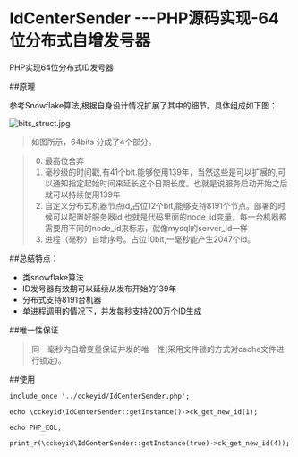 # IdCenterSender  ---PHP源码实现-64位分布式自增发号器
PHP实现64位分布式ID发号器

##原理

参考Snowflake算法,根据自身设计情况扩展了其中的细节。具体组成如下图：
	
![bits_struct.jpg](https://raw.githubusercontent.com/whiteCcinn/IdCenterSender/master/pic/bits_struct.png)

> 如图所示，64bits 分成了4个部分。

> 0. 最高位舍弃
> 1. 毫秒级的时间戳,有41个bit.能够使用139年，当然这些是可以扩展的,可以通知指定起始时间来延长这个日期长度。也就是说服务启动开始之后就可以持续使用139年
> 2. 自定义分布式机器节点id,占位12个bit,能够支持8191个节点。部署的时候可以配置好服务器id,也就是代码里面的node_id变量，每一台机器都需要用不同的node_id来标志，就像mysql的server_id一样
> 3. 进程（毫秒）自增序号。占位10bit,一毫秒能产生2047个id。

##总结特点：
- 类snowflake算法
- ID发号器有效期可以延续从发布开始的139年
- 分布式支持8191台机器
- 单进程调用的情况下，并发每秒支持200万个ID生成

##唯一性保证
> 同一毫秒内自增变量保证并发的唯一性(采用文件锁的方式对cache文件进行锁定)。

##使用

```
include_once '../cckeyid/IdCenterSender.php';

echo \cckeyid\IdCenterSender::getInstance()->ck_get_new_id(1);

echo PHP_EOL;

print_r(\cckeyid\IdCenterSender::getInstance(true)->ck_get_new_id(4));

```
